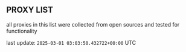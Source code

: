 ## PROXY LIST

all proxies in this list were collected from open sources and tested for functionality

last update: `2025-03-01 03:03:50.432722+00:00` UTC